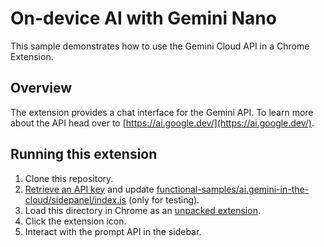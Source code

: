 # On-device AI with Gemini Nano

This sample demonstrates how to use the Gemini Cloud API in a Chrome Extension.

## Overview

The extension provides a chat interface for the Gemini API. To learn more about the API head over to [https://ai.google.dev/](https://ai.google.dev/).

## Running this extension

1. Clone this repository.
2. [Retrieve an API key](https://ai.google.dev/gemini-api/docs/api-key) and update [functional-samples/ai.gemini-in-the-cloud/sidepanel/index.js](functional-samples/ai.gemini-in-the-cloud/sidepanel/index.js) (only for testing).
3. Load this directory in Chrome as an [unpacked extension](https://developer.chrome.com/docs/extensions/mv3/getstarted/development-basics/#load-unpacked).
4. Click the extension icon.
5. Interact with the prompt API in the sidebar.
